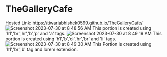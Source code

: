 # TheGalleryCafe
Hosted Link: https://tiwariabhishek0599.github.io/TheGalleryCafe/
![Screenshot 2023-07-30 at 8 48 56 AM](https://github.com/tiwariabhishek0599/TheGalleryCafe/assets/118967913/3c2b853f-5027-40c1-a61e-f55594cd520d)
This portion is created using 'h1','br','hr','b','p' and 'a' tags.
![Screenshot 2023-07-30 at 8 49 19 AM](https://github.com/tiwariabhishek0599/TheGalleryCafe/assets/118967913/f4523380-f23e-49e9-8123-bfd6489df646)
This portion is created using 'h1','b','ol','hr','br' and 'li' tags.
![Screenshot 2023-07-30 at 8 49 30 AM](https://github.com/tiwariabhishek0599/TheGalleryCafe/assets/118967913/baf91d2c-cd0c-482a-9f33-246c14e8826b)
This Portion is created using 'h1','br','b' tag and lorem extension.
